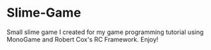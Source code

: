 # Slime-Game
Small slime game I created for my game programming tutorial using MonoGame and Robert Cox's RC Framework. Enjoy!
